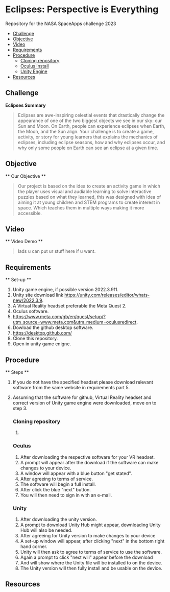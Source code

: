 # Eclipses: Perspective is Everything
Repository for the NASA SpaceApps challenge 2023

- [Challenge](#challenge)
- [Objective](#objective)
- [Video](#Video)
- [Requirements](#requirements)
- [Procedure](#procedure)
	* [Cloning repository](#repo)
	* [Oculus install](#Oculus)
	* [Unity Engine](#Unity)
- [Resources](#Resources)


## Challenge
**Eclipses Summary**
>Eclipses are awe-inspiring celestial events that drastically change the appearance of one of the two biggest objects we see in our sky: our Sun and Moon.
> On Earth, people can experience eclipses when Earth, the Moon, and the Sun align.
> Your challenge is to create a game, activity, or story for young learners that explains the mechanics of eclipses, including eclipse seasons,
> how and why eclipses occur, and why only some people on Earth can see an eclipse at a given time.


## Objective
** Our Objective **
> Our project is based on the idea to create an activity game in which the player uses visual and audiable
> learning to solve interactive puzzles based on what they learned, this was designed with idea of aiming it
> at young children and STEM programs to create interest in space. Which teaches them in multiple ways making
> it more accessible.

## Video
** Video Demo **
> lads u can put ur stuff here if u want.

## Requirements
** Set-up **

1. Unity game engine, if possible version 2022.3.9f1.
2. Unity site download link https://unity.com/releases/editor/whats-new/2022.3.9.
3. A Virtual Reality headset preferable the Meta Quest 2.
4. Oculus software.
5. https://www.meta.com/gb/en/quest/setup/?utm_source=www.meta.com&utm_medium=oculusredirect.
6. Dowload the github desktop software.
7. https://desktop.github.com/
8. Clone this repository.
9. Open in unity game enigne.

## Procedure
** Steps **

1. If you do not have the specified headset please download relevant software
	from the same website in requirements part 5.
2. Assuming that the software for github, Virtual Reality headset and
	correct version of Unity game engine were downloaded, move on to step 3.
	
	### Cloning repository
	1. 


	### Oculus
	1. After downloading the respective software for your VR headset.
	2. A prompt will appear after the download if the software can make changes to
		your device.
	3. A window will appear with a blue button "get stated".
	4. After agreeing to terms of service.
	5. The software will begin a full install.
	6. After click the blue "next" button.
	7. You will then need to sign in with an e-mail.
	
	### Unity
	1. After downloading the unity version.
	2. A prompt to download Unity Hub might appear,
		downloading Unity Hub will also be needed.
	3. After agreeing for Unity version to make changes to your device
	4. A set-up window will appear, after clicking "next" in the bottom right hand corner.
	5. Unity will then ask to agree to terms of service to use the software.
	6. Again a prompt to click "next will" appear before the download
	7. And will show where the Unity file will be installed to on the device.
	8. The Unity version will then fully install and be usable on the device.

## Resources